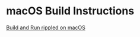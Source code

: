 # macOS Build Instructions

[Build and Run rippled on macOS](https://xrpl.org/build-run-rippled-macos.html)
